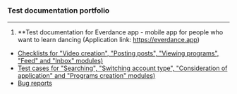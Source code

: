 ### Test documentation portfolio
---
1. **Test documentation for Everdance app - mobile app for people who want to learn dancing (Application link: https://everdance.app)
+ [Checklists for "Video creation", "Posting posts", "Viewing programs", "Feed" and "Inbox" modules)](https://github.com/andrew-vashkevich/Portfolio/blob/d99ef3a2c6168600f5e42f171db2cc7fd21924e8/Check%20List_Everdance_G1.xlsx)
+ [Test cases for "Searching", "Switching account type", "Consideration of application" and "Programs creation" modules)](https://github.com/andrew-vashkevich/Portfolio/blob/21caa1b7e3866d0c09129fa8c199846e1f8805e6/Smoke%20Test%20Cases_Everdance_G1.xlsx)
+ [Bug reports](https://github.com/andrew-vashkevich/Portfolio/blob/21caa1b7e3866d0c09129fa8c199846e1f8805e6/Bug%20reports_Everdance_G1.xlsx)